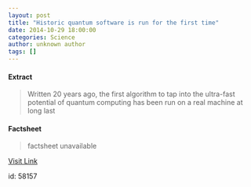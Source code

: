 ```yaml
---
layout: post
title: "Historic quantum software is run for the first time"
date: 2014-10-29 18:00:00
categories: Science
author: unknown author
tags: []
---
```



#### Extract
>Written 20 years ago, the first algorithm to tap into the ultra-fast potential of quantum computing has been run on a real machine at long last

#### Factsheet
>factsheet unavailable

[Visit Link](http://feeds.newscientist.com/c/749/f/10896/s/3ff502b0/sc/4/l/0L0Snewscientist0N0Carticle0Cmg224299340B20A0A0Ehistoric0Equantum0Esoftware0Eis0Erun0Efor0Ethe0Efirst0Etime0Bhtml0Dcmpid0FRSS0QNSNS0Q20A120EGLOBAL0Qmagcontents/story01.htm)

id:   58157
